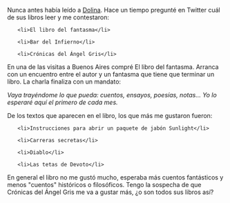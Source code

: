 <html><body><p>Nunca antes había leído a <a href="http://es.wikipedia.org/wiki/Alejandro_Dolina" target="_blank">Dolina</a>. Hace un tiempo pregunté en Twitter cuál de sus libros leer y me contestaron:

</p><ul>

	<li>El libro del fantasma</li>

	<li>Bar del Infierno</li>

	<li>Crónicas del Ángel Gris</li>

</ul>

En una de las visitas a Buenos Aires compré El libro del fantasma. Arranca con un encuentro entre el autor y un fantasma que tiene que terminar un libro. La charla finaliza con un mandato:



<em>Vaya trayéndome lo que pueda: cuentos, ensayos, poesías, notas... Yo lo esperaré aquí el primero de cada mes.</em>



De los textos que aparecen en el libro, los que más me gustaron fueron:

<ul>

	<li>Instrucciones para abrir un paquete de jabón Sunlight</li>

	<li>Carreras secretas</li>

	<li>Diablo</li>

	<li>Las tetas de Devoto</li>

</ul>

En general el libro no me gustó mucho, esperaba más cuentos fantásticos y menos "cuentos" históricos o filosóficos. Tengo la sospecha de que Crónicas del Ángel Gris me va a gustar más, ¿o son todos sus libros así?</body></html>